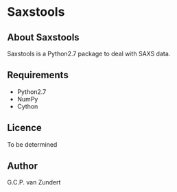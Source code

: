 Saxstools
=========

About Saxstools
---------------

Saxstools is a Python2.7 package to deal with SAXS data.

Requirements
------------

* Python2.7
* NumPy
* Cython

Licence
-------

To be determined

Author
------

G.C.P. van Zundert
